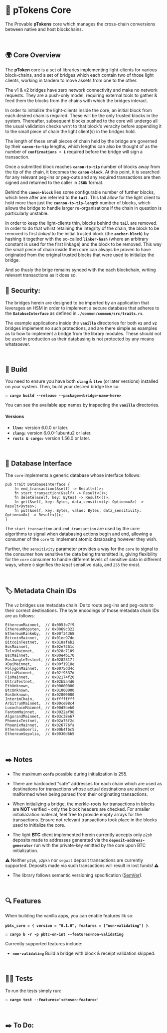 # :closed_lock_with_key: pTokens Core

The Provable __pTokens__ core which manages the cross-chain conversions between native and host blockchains.

&nbsp;

## :earth_africa: Core Overview

The __pToken__ core is a set of libraries implementing light-clients for various block-chains, and a set of bridges which each contain two of those light clients, working in tandem to move assets from one to the other.

The v1 & v2 bridges have zero network connectivity and make no network requests. They are a push-only model, requiring external tools to gather & feed them the blocks from the chains with which the bridges interact.

In order to initialize the light-clients inside the core, an initial block from each desired chain is required. These will be the only trusted blocks in the system. Thereafter, subsequent blocks pushed to the core will undergo all the usual validation checks w/r/t to that block's veracity before appending it to the small piece of chain the light client(s) in the bridges hold.

The length of these small pieces of chain held by the bridge are governed by their __`canon-to-tip`__ lengths, which lengths can also be thought of as the number of __`confirmations + 1`__ required before the bridge will sign a transaction.

Once a submitted block reaches __`canon-to-tip`__ number of blocks away from the tip of the chain, it becomes the __`canon-block`__. At this point, it is searched for any relevant peg-ins or peg-outs and any required transactions are then signed and returned to the caller in __`JSON`__ format.

Behind the __`canon-block`__ lies some configurable number of further blocks, which here after are referred to the __`tail`__. This tail allow for the light client to hold more than just the __`cannon-to-tip-length`__ number of blocks, which allows the bridge to handle larger re-organisations if the chain in   question is particularly unstable.

In order to keep the light-clients thin, blocks behind the __`tail`__  are removed. In order to do that whilst retaining the integrity of the chain, the block to be removed is first _linked_ to the initial trusted block (the __`anchor-block`__) by hashing it together with the so-called __`linker-hash`__ (where an arbitrary constant is used for the first linkage) and the block to be removed. This way the small piece of chain inside then core can always be proven to have originated from the original trusted blocks that were used to initialize the bridge.

And so thusly the brige remains synced with the each blockchain, writing relevant transactions as it does so.

## :lock_with_ink_pen: Security:

The bridges herein are designed to be imported by an application that leverages an HSM in order to implement a secure database that adheres to the __`DatabseInterface`__ as defined in __`./common/common/src/traits.rs`__.

The example applications inside the __`vanilla`__ directories for both __`v1`__ and __`v2`__ bridges implement no such protections, and are there simple as examples as to how to implement a bridge from the library modules. These should not be used in production as their databasing is not protected by any means whatsoever.

&nbsp;

## :wrench: Build

You need to ensure you have both __`clang`__ & __`llvm`__ (or later versions) installed on your system. Then, build your desired bridge like so:

__`❍ cargo build --release --package=<bridge-name-here>`__

You can see the available app names by inspecting the __`vanilla`__ directories.

#### Versions

 - __`llvm:`__ version 6.0.0 or later.
 - __`clang:`__ version 6.0.0-1ubuntu2 or later.
 - __`rustc & cargo:`__ version 1.56.0 or later.

&nbsp;

## :floppy_disk: Database Interface

The `core` implements a generic database whose interface follows:

```
pub trait DatabaseInterface {
    fn end_transaction(&self) -> Result<()>;
    fn start_transaction(&self) -> Result<()>;
    fn delete(&self, key: Bytes) -> Result<()>;
    fn get(&self, key: Bytes, data_sensitivity: Option<u8>) -> Result<Bytes>;
    fn put(&self, key: Bytes, value: Bytes, data_sensitivity: Option<u8>) -> Result<()>;
}

```

The `start_transaction` and `end_transaction` are used by the core algorithms to signal when databasing actions begin and end, allowing a consumer of the `core` to implement atomic databasing however they wish.

Further, the `sensitivity` parameter provides a way for the `core` to signal to the consumer how sensitive the data being transmitted is, giving flexibility for the `core` consumer to handle different levels of sensitive data in different ways, where `0` signifies the _least_ sensitive data, and `255` the _most_.

&nbsp;

## :label: Metadata Chain IDs

The `v2` bridges use metadata chain IDs to route peg-ins and peg-outs to their correct destinations. The byte encodings of those metadata chain IDs are as follows:

```
EthereumMainnet,  // 0x005fe7f9
EthereumRopsten,  // 0x0069c322
EthereumRinkeby,  // 0x00f34368
BitcoinMainnet,   // 0x01ec97de
BitcoinTestnet,   // 0x018afeb2
EosMainnet,       // 0x02e7261c
TelosMainnet,     // 0x028c7109
BscMainnet,       // 0x00e4b170
EosJungleTestnet, // 0x0282317f
XDaiMainnet,      // 0x00f1918e
PolygonMainnet,   // 0x0075dd4c
UltraMainnet,     // 0x02f9337d
FioMainnet,       // 0x02174f20
UltraTestnet,     // 0x02b5a4d6
EthUnknown,       // 0x00000000
BtcUnknown,       // 0x01000000
EosUnknown,       // 0x02000000
InterimChain,     // 0xffffffff
ArbitrumMainnet,  // 0x00ce98c4
LuxochainMainnet, // 0x00d5beb0
FantomMainnet,    // 0x0022af98
AlgorandMainnet,  // 0x03c38e67
PhoenixTestnet,   // 0x02a75f2c
PhoenixMainnet,   // 0x026776fa
EthereumGoerli,   // 0x00b4f6c5
EthereumSepolia,  // 0x0030d6b5
```

&nbsp;

## :black_nib: Notes

- The maximum __`confs`__ possible during initialization is 255.

- There are hardcoded "safe" addresses for each chain which are used as destinations for transactions whose actual destinations are absent or malformed when being parsed from their originating transactions.

- When initializing a bridge, the merkle-roots for transactions in blocks are __NOT__ verified - only the block headers are checked. For smaller initialiazation material, feel free to provide empty arrays for the transactions. Ensure not relevant transactions took place in the blocks used to initialize the core.

- The light __BTC__ client implemented herein currently accepts only `p2sh` deposits made to addresses generated via the __`deposit-address-generator`__ run with the private-key emitted by the core upon BTC initialization.

:warning: Neither `p2pk`, `p2pkh` nor `segwit` deposit transactions are currently supported. Deposits made via such transactions will result in lost funds! :warning:

- The library follows semantic versioning specification ([SemVer](https://semver.org)).

&nbsp;

## :mag: Features

When building the vanilla apps, you can enable features lik so:

__`pbtc_core = { version = "0.1.0", features = ["non-validating"] }`__.

__`❍ cargo b -r -p pbtc-on-int --features=non-validating`__

Currently supported features include:

 - __`non-validating`__ Build a bridge with block & receipt validation skipped.

&nbsp;

## :guardsman: Tests

To run the tests simply run:

__`❍ cargo test --features='<chosen-feature>'`__

&nbsp;

## :black_nib: To Do:
